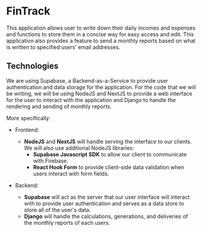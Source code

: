 # FinTrack

This application allows user to write down their daily incomes and expenses and functions to store them in a concise way
for easy access and edit. This application also provides a feature to send a monthly reports based on what is written to
specified users' email addresses.

## Technologies
We are using Supabase, a Backend-as-a-Service to provide user authentication and data storage for the application. For the code that we will be writing, we will be using NodeJS and NextJS to provide a web interface for the user to interact with the application and Django to handle the rendering and sending of monthly reports.

More specifically:
- Frontend:
  - **NodeJS** and **NextJS** will handle serving the interface to our clients. We will also use additional NodeJS libraries:
    - **Supabase Javascript SDK** to allow our client to communicate with Firebase. 
    - **React Hook Form** to provide client-side data validation when users interact with form fields.

- Backend:
  - **Supabase** will act as the server that our user interface will interact with to provide user authentication
    and serves as a data store to store all of the user's data.
  - **Django** will handle the calculations, generations, and deliveries of the monthly reports of each users.